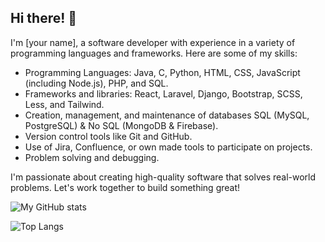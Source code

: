 ## Hi there! 👋

I'm [your name], a software developer with experience in a variety of programming languages and frameworks. Here are some of my skills:

- Programming Languages: Java, C, Python, HTML, CSS, JavaScript (including Node.js), PHP, and SQL.
- Frameworks and libraries: React, Laravel, Django, Bootstrap, SCSS, Less, and Tailwind.
- Creation, management, and maintenance of databases SQL (MySQL, PostgreSQL) & No SQL (MongoDB & Firebase).
- Version control tools like Git and GitHub.
- Use of Jira, Confluence, or own made tools to participate on projects.
- Problem solving and debugging.

I'm passionate about creating high-quality software that solves real-world problems. Let's work together to build something great!

![My GitHub stats](https://github-readme-stats.vercel.app/api?username=MJonny4&show_icons=true&theme=radical)

![Top Langs](https://github-readme-stats.vercel.app/api/top-langs/?username=MJonny4&layout=compact&theme=radical)
